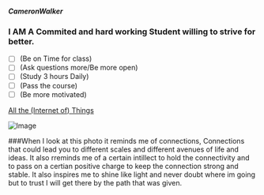 ##### CameronWalker

### I AM A Commited and hard working Student willing to strive for better. 

- [ ] (Be on Time for class)
- [ ] (Ask questions more/Be more open)
- [ ] (Study 3 hours Daily)
- [ ] (Pass the course)
- [ ] (Be more motivated)

[All the (Internet of) Things](https://www.codecademy.com/article/all-the-internet-of-things)

![Image](https://github.com/user-attachments/assets/b5305607-3d25-4847-b1d9-8378d558f7e5)

###When I look at this photo it reminds me of connections, Connections that 
could lead you to different scales and different avenues of life and ideas.
It also rreminds me of a certain intillect to hold the connectivity and to pass on
a certian positive charge to keep the connection strong and stable. It also inspires me 
to shine like light and never doubt where im going but to trust I will get there by the path that 
was given.

